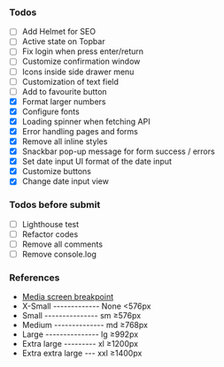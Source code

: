 ### Todos

- [ ] Add Helmet for SEO
- [ ] Active state on Topbar
- [ ] Fix login when press enter/return
- [ ] Customize confirmation window
- [ ] Icons inside side drawer menu
- [ ] Customization of text field
- [ ] Add to favourite button
- [x] Format larger numbers
- [x] Configure fonts
- [x] Loading spinner when fetching API
- [x] Error handling pages and forms
- [x] Remove all inline styles
- [x] Snackbar pop-up message for form success / errors
- [x] Set date input UI format of the date input
- [x] Customize buttons
- [x] Change date input view

### Todos before submit

- [ ] Lighthouse test
- [ ] Refactor codes
- [ ] Remove all comments
- [ ] Remove console.log

### References

- [Media screen breakpoint](https://getbootstrap.com/docs/5.0/layout/breakpoints/)
- X-Small ------------- None <576px
- Small --------------- sm ≥576px
- Medium -------------- md ≥768px
- Large --------------- lg ≥992px
- Extra large --------- xl ≥1200px
- Extra extra large --- xxl ≥1400px
